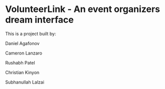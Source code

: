# VolunteerLink - An event organizers dream interface

This is a project built by:

Daniel Agafonov

Cameron Lanzaro

Rushabh Patel

Christian Kinyon

Subhanullah Lalzai